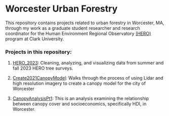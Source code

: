 # Worcester Urban Forestry

This repository contains projects related to urban forestry in Worcester, MA, through my work as a graduate student researcher and research coordinator for the Human Environment Regional Observatory [(HERO)](https://www.google.com/url?sa=t&source=web&rct=j&opi=89978449&url=https://www.clarku.edu/departments/hero-program/&ved=2ahUKEwj_qM7pvPmFAxWZGFkFHWhUDKYQFnoECAYQAQ&usg=AOvVaw3mYU6Mv2dqgiaPjgm3sk5f) program at Clark University.

### Projects in this repository:

1. [HERO_2023](https://github.com/andrews-j/UrbanForestry/tree/main/HERO_2023): Cleaning, analyzing, and visualizing data from summer and fall 2023 HERO tree surveys.

2. [Create2021CanopyModel](https://github.com/andrews-j/UrbanForestry/tree/main/Create2021CanopyModel): Walks through the process of using Lidar and high resolution imagery to create a canopy model for the city of Worcester

3. [CanopyAnalysisPt1](https://github.com/andrews-j/UrbanForestry/tree/main/CanopyAnalysisPt1): This is an analysis examining the relationship between canopy cover and socioeconomics, specifically HDI, in Worcester. 

